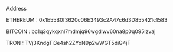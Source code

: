 Address

ETHEREUM : 0x1E55B0f3620c06E3493c2A47c6d3D855421c1583

BITCOIN : bc1q3qykqxnl7mdmjq96wgdlwv60na8p0q095lzvaj

TRON : TVj3KndgTi3e4sh2ZYoN9p2wWGT5diG4jF
